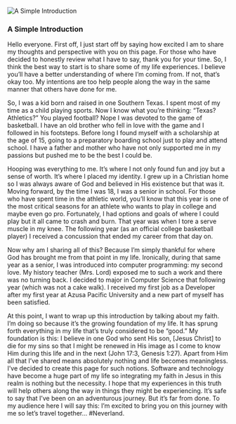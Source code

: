 ![A Simple Introduction](/images/neverland.jpg)

### A Simple Introduction

Hello everyone. First off, I just start off by saying how excited I am to share my thoughts and perspective with you on this page. For those who have decided to honestly review what I have to say, thank you for your time. So, I think the best way to start is to share some of my life experiences. I believe you’ll have a better understanding of where I’m coming from. If not, that’s okay too. My intentions are too help people along the way in the same manner that others have done for me.

So, I was a kid born and raised in one Southern Texas. I spent most of my time as a child playing sports. Now I know what you’re thinking: “Texas? Athletics?” You played football? Nope I was devoted to the game of basketball. I have an old brother who fell in love with the game and I followed in his footsteps. Before long I found myself with a scholarship at the age of 15, going to a preparatory boarding school just to play and attend school. I have a father and mother who have not only supported me in my passions but pushed me to be the best I could be. 

Hooping was everything to me. It’s where I not only found fun and joy but a sense of worth. It’s where I placed my identity. I grew up in a Christian home so I was always aware of God and believed in His existence but that was it. Moving forward, by the time I was 18, I was a senior in school. For those who have spent time in the athletic world, you’ll know that this year is one of the most critical seasons for an athlete who wants to play in college and maybe even go pro. Fortunately, I had options and goals of where I could play but it all came to crash and burn. That year was when I tore a serve muscle in my knee. The following year (as an official college basketball player) I received a concussion that ended my career from that day on.

Now why am I sharing all of this? Because I’m simply thankful for where God has brought me from that point in my life. Ironically, during that same year as a senior, I was introduced into computer programming: my second love. My history teacher (Mrs. Lord) exposed me to such a work and there was no turning back. I decided to major in Computer Science that following year (which was not a cake walk). I received my first job as a Developer after my first year at Azusa Pacific University and a new part of myself has been satisfied. 

At this point, I want to wrap up this introduction by talking about my faith. I’m doing so because it’s the growing foundation of my life. It has sprung forth everything in my life that’s truly considered to be “good.” My foundation is this: I believe in one God who sent His son, [Jesus Christ] to die for my sins so that I might be renewed in His image as I come to know Him during this life and in the next (John 17:3, Genesis 1:27). Apart from Him all that I’ve shared means absolutely nothing and life becomes meaningless. I’ve decided to create this page for such notions. Software and technology have become a huge part of my life so integrating my faith in Jesus in this realm is nothing but the necessity. I hope that my experiences in this truth will help others along the way in things they might be experiencing. It’s safe to say that I’ve been on an adventurous journey. But it’s far from done. To my audience here I will say this: I’m excited to bring you on this journey with me so let’s travel together... #Neverland.



